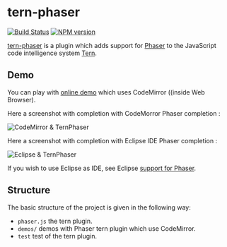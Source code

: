 # tern-phaser

[![Build Status](https://secure.travis-ci.org/angelozerr/tern-phaser.png)](http://travis-ci.org/angelozerr/tern-phaser)
[![NPM version](https://img.shields.io/npm/v/tern-phaser.svg)](https://www.npmjs.org/package/tern-phaser)

[tern-phaser](https://github.com/angelozerr/tern-phaser) is a plugin which adds support for [Phaser](http://phaser.io/) to the JavaScript code intelligence system [Tern](http://ternjs.net/).

## Demo

You can play with [online demo](http://demo-angelozerr.rhcloud.com/CodeMirror-Java/phaser.html) which uses CodeMirror ((inside Web Browser).

Here a screenshot with completion with CodeMorror Phaser completion :
 
![CodeMirror & TernPhaser](https://github.com/angelozerr/tern-phaser/wiki/images/TernPhaserWithCodeMirror.png)

Here a screenshot with completion with Eclipse IDE Phaser completion :

![Eclipse & TernPhaser](https://github.com/angelozerr/tern-phaser/wiki/images/TernPhaserWithEclipse.png)

If you wish to use Eclipse as IDE, see Eclipse [support for Phaser](https://github.com/angelozerr/tern.java/wiki/Tern-&-Phaser-support).

## Structure

The basic structure of the project is given in the following way:

* `phaser.js` the tern plugin.
* `demos/` demos with Phaser tern plugin which use CodeMirror.
* `test` test of the tern plugin.
